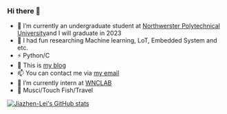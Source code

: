 ### Hi there 👋

<!--
**Jiazhen-Lei/Jiazhen-Lei** is a ✨ _special_ ✨ repository because its `README.md` (this file) appears on your GitHub profile.

Here are some ideas to get you started:

- 🤔 I’m looking for help with ...

- 😄 Pronouns: ...

-->
- 🔭 I’m currently an undergraduate student at [Northwerster Polytechnical University](http://www.nwpu.edu.cn/)and I will graduate in 2023
- 🌱 I had fun researching Machine learning, LoT, Embedded System and etc.
- ⚡ Python/C
- 💬 This is [my blog](https://jiazhen-lei.github.io/)
- 📫 You can contact me via [my email](719098427@qq.com)
- 👯 I’m currently intern at [WNCLAB](http://www.wnclab.com/)
- 🏃 Musci/Touch Fish/Travel

[![Jiazhen-Lei's GitHub stats](https://github-readme-stats.vercel.app/api?username=Jiazhen-Lei&show_icons=true&icon_color=CE1D2D&text_color=718096&bg_color=ffffff&hide_title=true)](https://github.com/Jiazhen-Lei/github-readme-stats)
